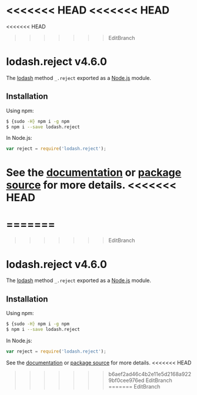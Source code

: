 <<<<<<< HEAD
<<<<<<< HEAD
=======
<<<<<<< HEAD
>>>>>>> EditBranch
# lodash.reject v4.6.0

The [lodash](https://lodash.com/) method `_.reject` exported as a [Node.js](https://nodejs.org/) module.

## Installation

Using npm:
```bash
$ {sudo -H} npm i -g npm
$ npm i --save lodash.reject
```

In Node.js:
```js
var reject = require('lodash.reject');
```

See the [documentation](https://lodash.com/docs#reject) or [package source](https://github.com/lodash/lodash/blob/4.6.0-npm-packages/lodash.reject) for more details.
<<<<<<< HEAD
=======
=======
=======
>>>>>>> EditBranch
# lodash.reject v4.6.0

The [lodash](https://lodash.com/) method `_.reject` exported as a [Node.js](https://nodejs.org/) module.

## Installation

Using npm:
```bash
$ {sudo -H} npm i -g npm
$ npm i --save lodash.reject
```

In Node.js:
```js
var reject = require('lodash.reject');
```

See the [documentation](https://lodash.com/docs#reject) or [package source](https://github.com/lodash/lodash/blob/4.6.0-npm-packages/lodash.reject) for more details.
<<<<<<< HEAD
>>>>>>> b6aef2ad46c4b2e11e5d2168a9229bf0cee976ed
>>>>>>> EditBranch
=======
>>>>>>> EditBranch

